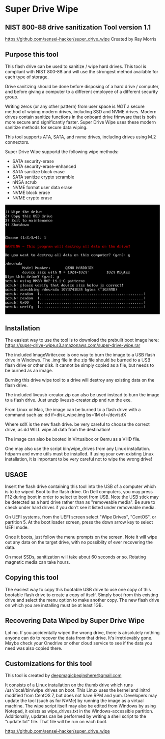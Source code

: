 # Super Drive Wipe
## NIST 800-88 drive sanitization Tool version 1.1

https://github.com/sensei-hacker/super_drive_wipe
Created by Ray Morris

## Purpose this tool
This flash drive can be used to sanitize / wipe hard drives.
This tool is compliant with NIST 800-88 and will use the strongest method
available for each type of storage.

Drive sanitizing should be done before disposing of a hard drive / computer, and before
giving a computer to a different employee of a different security group.

Writing zeros (or any other pattern) from user space is _NOT_ a secure method
of wiping modern drives, including SSD and NVME drives. Modern drives contain
sanitize functions in the onboard drive frimware that is both more secure and 
significantly faster. Super Drive Wipe uses these modern sanitize methods for 
secure data wiping.

This tool supports ATA, SATA, and nvme drives, including drives using M.2 connectors.

Super Drive Wipe supportd the following wipe methods:
* SATA security-erase
* SATA security-erase-enhanced
* SATA sanitize block erase
* SATA sanitize crypto scramble
* nNSA scrub
* NVME format user data erase
* NVME block erase
* NVME crypto erase

![screenshot of super drive wipe](ss_cropped.png)

## Installation

The easiest way to use the tool is to download the prebuilt boot image here:
https://super-drive-wipe.s3.amazonaws.com/super-drive-wipe.rar

The included ImageWriter.exe is one way to burn the image to a USB flash drive 
in Windows. The .img file in the zip file should be burned to a USB flash
drive or other disk. It cannot be simply copied as a file, but needs to be burned
as an image.

Burning this drive wipe tool to a drive will destroy any existing data on the 
flash drive.

The included liveusb-creator.zip can also be used instead to burn the image to
a flash drive. Just unzip liveusb-creator.zip and run the exe.

From Linux or Mac, the image can be burned to a flash drive with a command such as:
dd if=disk_wipe.img bs=1M of=/dev/sdX

Where sdX is the new flash drive. be very careful to choose the correct drive, as dd
WILL wipe all data from the destination!

The image can also be booted in Virtualbox or Qemu as a VHD file.

One may also use the script bin/wipe_drives from any Linux installation.
hdparm and nvme utils must be installed. If using your own existing Linux
installation, it is important to be very careful not to wipe the wrong drive!


## USAGE

Insert the flash drive containing this tool into the USB of a computer which is to be wiped.
Boot to the flash drive. On Dell computers, you may press F12 during boot in order to 
select to boot from USB. Note the USB stick may be detected as a hard drive rather than as
"removeable media".  Be sure to check under hard drives if you don't see it listed under 
removeable media.

On UEFI systems, from the UEFI screen select "Wipe Drives", "CentOS", or partition 5.
At the boot loader screen, press the down arrow key to select UEFI mode.

Once it boots, just follow the menu prompts on the screen. Note it will wipe out any data
on the target drive, with no possiblity of ever recovering the data.

On most SSDs, sanitization will take about 60 seconds or so. Rotating magnetic media can 
take hours.


## Copying this tool

The easiest way to copy this bootable USB drive to use one copy of this bootable flash 
drive to create a copy of itself. Simply boot from this existing drive and select 
the menu option to make another copy. The new flash drive on which you are installing
must be at least 1GB.


## Recovering Data Wiped by Super Drive Wipe
Lol no.
If you accidentally wiped the wrong drive, there is absolutely nothing anyone can do
to recover the data from that drive. It's irretrievably gone. Maybe check your Onedrive
or other cloud service to see if the data you need was also copied there.

## Customizations for this tool
This tool is created by deepmagicbeginshere@gmail.com

It consists of a Linux installation on the thumb drive which runs /usr/local/bin/wipe_drives
on boot. This Linux uses the kernel and initrd modified from CentOS 7, but does not have RPM and yum.
Developers may update the tool (such as for NVMe) by running the image as a virtual machine.
The wipe script itself may also be edited from Windows by using Notepad, it exists as wipe_drives.txt 
in the Windows-accessible partition.
Additionally, updates can be performed by writing a shell script to the "update.txt" file.
That file will be run on each boot.

https://github.com/sensei-hacker/super_drive_wipe

